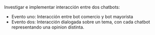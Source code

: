 Investigar e implementar interacción entre dos chatbots:
- Evento uno: Interacción entre bot comercio y bot mayorista
- Evento dos: Interacción dialogada sobre un tema, con cada chatbot representando una opinion distinta.
